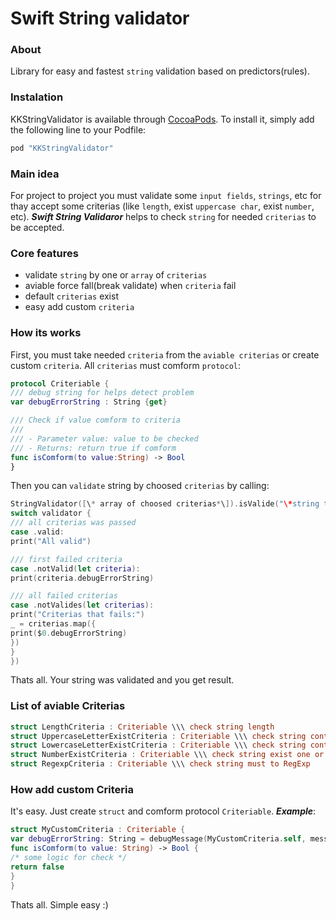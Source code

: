 # Swift String validator

### About
Library for easy and fastest `string` validation based on predictors(rules).

### Instalation
KKStringValidator is available through [CocoaPods](http://cocoapods.org). To install
it, simply add the following line to your Podfile:

```ruby
pod "KKStringValidator"
```

### Main idea
For project to project you must validate some `input fields`, `strings`, etc for thay accept some criterias (like `length`, exist `uppercase char`, exist `number`, etc).
***Swift String Validaror*** helps to check `string` for needed `criterias` to be accepted.

### Core features
- validate `string` by one or `array` of `criterias`
- aviable force fall(break validate) when `criteria` fail
- default `criterias` exist 
- easy add custom `criteria`

### How its works
First, you must take needed `criteria` from the `aviable criterias` or create custom `criteria`. All `criterias` must comform `protocol`:
```swift
protocol Criteriable {
/// debug string for helps detect problem
var debugErrorString : String {get}

/// Check if value comform to criteria
///
/// - Parameter value: value to be checked
/// - Returns: return true if comform
func isComform(to value:String) -> Bool
}
```

Then you can `validate` string by choosed `criterias` by calling:
```swift
StringValidator([\* array of choosed criterias*\]).isValide("\*string to must be validate*\", forceExit: false, result: { validator in
switch validator {
/// all criterias was passed
case .valid:
print("All valid")

/// first failed criteria
case .notValid(let criteria):
print(criteria.debugErrorString)

/// all failed criterias
case .notValides(let criterias):
print("Criterias that fails:")
_ = criterias.map({ 
print($0.debugErrorString)
})
}
})
```

Thats all. Your string was validated and you get result. 


### List of aviable Criterias
```swift
struct LengthCriteria : Criteriable \\\ check string length
struct UppercaseLetterExistCriteria : Criteriable \\\ check string contains one or more char in Uppercase
struct LowercaseLetterExistCriteria : Criteriable \\\ check string contains one or more char in Lowercase
struct NumberExistCriteria : Criteriable \\\ check string exist one or more numer
struct RegexpCriteria : Criteriable \\\ check string must to RegExp
```


### How add custom Criteria
It's easy.
Just create `struct` and comform protocol `Criteriable`.
***Example***:
```swift
struct MyCustomCriteria : Criteriable {
var debugErrorString: String = debugMessage(MyCustomCriteria.self, message:"some debug message")
func isComform(to value: String) -> Bool {
/* some logic for check */
return false
}
}
```
Thats all. Simple easy :)

